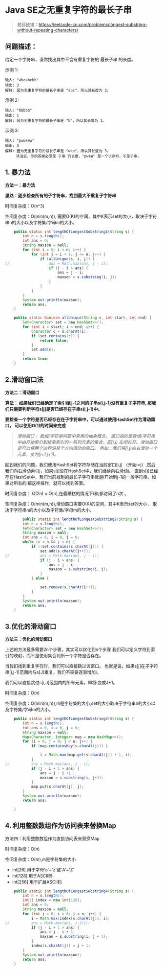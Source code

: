 # Java SE之无重复字符的最长子串

> 题目链接：https://leetcode-cn.com/problems/longest-substring-without-repeating-characters/

## 问题描述：

给定一个字符串，请你找出其中不含有重复字符的 最长子串 的长度。

示例 1:

```
输入: "abcabcbb"
输出: 3 
解释: 因为无重复字符的最长子串是 "abc"，所以其长度为 3。
```


示例 2:

```
输入: "bbbbb"
输出: 1
解释: 因为无重复字符的最长子串是 "b"，所以其长度为 1。
```


示例 3:

```
输入: "pwwkew"
输出: 3
解释: 因为无重复字符的最长子串是 "wke"，所以其长度为 3。
     请注意，你的答案必须是 子串 的长度，"pwke" 是一个子序列，不是子串。
```





## **1. 暴力法**

**方法一：暴力法**

**思路：逐步检查所有的子字符串，找到最大不重复子字符串**

时间复杂度：O(n^3)

空间复杂度：O(min(m,n)), 需要O(K)的空间，其中K表示set的大小，取决于字符串n的大小以及字符集/字母m的大小。

```java
	public static int lengthOfLongestSubstring1(String s) {
		int n = s.length();
		int ans = 0;
		String maxson = null;
		for (int i = 0; i < n; i++) {
			for (int j = i + 1; j <= n; j++) {
				if (allUnique(s, i, j)) {
//					ans = Math.max(ans, j - i);
					if (j - i > ans) {
						ans = j - i;
						maxson = s.substring(i, j);
					}
				}
			}
		}
		System.out.println(maxson);
		return ans;
	}

	public static boolean allUnique(String s, int start, int end) {
		Set<Character> set = new HashSet<>();
		for (int i = start; i < end; i++) {
			Character c = s.charAt(i);
			if (set.contains(c)) {
				return false;
			}
			set.add(c);
		}
		return true;
	}
```

## **2.滑动窗口法**

**方法二：滑动窗口**

**算法： 如果我们已经确定了索引i到j-1之间的子串s(i,j-1)没有重复子字符串, 那我们只需要判断字符s[j]是否已经存在子串s(i,j-1)中。**

**要检查一个字符是否已经存在在子字符串中，可以通过使用HashSet作为滑动窗口， 可以使用O(1)的时间来完成**

> *滑动窗口： 数组/字符串问题中常用的抽象概念。 窗口指的是数组/字符串中由开始索引到结束索引的一系列元素的集合，即[i,j) 左闭右开。滑动窗口是可以将两个边界沿某个方向滑动的窗口。 例如：我们将[i,j)向右滑动一个元素，变为[i+1,j+1)。*

回到我们的问题，我们使用HashSet将字符存储在当前窗口[i,j) （开始i=j）,然后我们向右滑动索引j，如果s[j]没在HashSet中，我们继续向右滑动j。 直到s[j]已经存在HashSet中，我们当前找到的最长子字符串就是i开始到j-1的一段字符串。如果对所有的i都这样操作，就可以找到答案。

时间复杂度： O(2n) = O(n),在最糟糕的情况下i和j都访问了n次 。

空间复杂度：O(min(m,n)),滑动窗口需要O(K)的空间，其中K表示set的大小， 取决于字符串n的大小以及字符集/字母m的大小。

```java
		public static int lengthOfLongestSubstring2(String s) {
		int n = s.length();
		Set<Character> set = new HashSet<>();
		String maxson = null;
		int ans = 0, i = 0, j = 0;
		while (i < n && j < n) {
			if (!set.contains(s.charAt(j))) {
				set.add(s.charAt(j++));
//				ans = Math.max(ans, j - i);
				if (j - i > ans) {
					ans = j - i;
					maxson = s.substring(i, j);
				}
			} else {

				set.remove(s.charAt(i++));
			}
		}
		System.out.println(maxson);
		return ans;
	}
```

## 3.优化的滑动窗口

**方法三：优化的滑动窗口**

上述的方法最多需要2n个步骤，其实可以优化到n个步骤 我们可以定义字符到索引的映射，而不是使用集合判断一个字符是否存在。

当我们找到重复字符时，我们可以直接跳过该窗口。 也就是说，如果s[j]在子字符串[i,j-1)范围内与s[J]重复，我们不需要逐渐增加i，

我们可以直接跳过s[i,J]范围内的所有元素，即将i变成J+1。

时间复杂度：O(n)

空间复杂度：O(min(m,n)),m是字符集的大小,set的大小取决于字符串n的大小以及字符集/字母m的大小。

```java
	public static int lengthOfLongestSubstring3(String s) {
		int n = s.length();
		int ans = 0, i = 0, j = 0;
		String maxson = null;
		Map<Character, Integer> map = new HashMap<>();
		for (i = 0, j = 0; j < n; j++) {
			if (map.containsKey(s.charAt(j))) {

				i = Math.max(map.get(s.charAt(j)) + 1, i);
			}
//			ans = Math.max(ans, j - i);
			if (j - i + 1 > ans) {
				ans = j - i +1 ;
				maxson = s.substring(i, j+1);
			}
			map.put(s.charAt(j), j);
		}
		System.out.println(maxson);
		return ans;

	}
```

## 4. 利用整数数组作为访问表来替换Map

方法四：利用整数数组作为直接访问表来替换Map

时间复杂度：O(n)

空间复杂度：O(m),m是字符集的大小

- int[26] 用于字母'a'~'z'或'A'~'Z'
- int[128] 用于ASCII码
- int[256] 用于扩展ASCII码

```java
	public static int lengthOfLongestSubstring4(String s) {
		int n = s.length();
		int[] index = new int[128];
		int ans = 0;
		String maxson = null;
		for (int j = 0, i = 0; j < n; j++) {
			i = Math.max(index[s.charAt(j)], i);
//			ans = Math.max(ans, j-i+1);
			if (j - i + 1 > ans) {
				ans = j - i + 1;
				maxson = s.substring(i, j + 1);
			}
			index[s.charAt(j)] = j + 1;
		}
		System.out.println(maxson);
		return ans;
	}
```